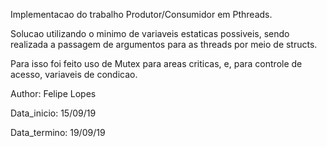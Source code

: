 Implementacao do trabalho Produtor/Consumidor em Pthreads.

Solucao utilizando o minimo de variaveis estaticas possiveis, sendo realizada a passagem de argumentos para as threads por meio de structs.

Para isso foi feito uso de Mutex para areas criticas, e, para controle de acesso, variaveis de condicao.

Author: Felipe Lopes

Data_inicio: 15/09/19

Data_termino: 19/09/19
